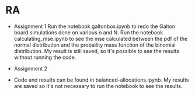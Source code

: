 # RA

- Assignment 1
Run the notebook galtonbox.ipynb to redo the Galton board simulations done on various n and N. Run the notebook calculating_mse.ipynb to see the mse calculated between the pdf of the normal distribution and the probaility mass function of the binomial distribution. My result is still saved, so it's possible to see the results without running the code.

- Assignment 2
- Code and results can be found in balanced-allocations.ipynb. My results are saved so it's not necessary to run the notebook to see the results. 
